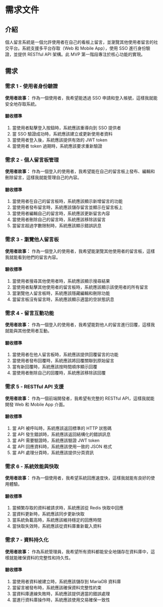 # 需求文件

## 介紹

個人留言系統是一個允許使用者在自己的看板上留言，並瀏覽其他使用者留言的社交平台。系統支援多平台存取（Web 和 Mobile App），使用 SSO 進行身份驗證，並提供 RESTful API 架構。此 MVP 第一階段專注於核心功能的實現。

## 需求

### 需求 1 - 使用者身份驗證

**使用者故事：** 作為一個使用者，我希望能透過 SSO 申請和登入帳號，這樣我就能安全地存取系統。

#### 驗收標準

1. 當使用者點擊登入按鈕時，系統應該重導向到 SSO 提供者
2. 當 SSO 驗證成功時，系統應該建立或更新使用者資料
3. 當使用者登入後，系統應該提供有效的 JWT token
4. 當使用者 token 過期時，系統應該要求重新驗證

### 需求 2 - 個人留言板管理

**使用者故事：** 作為一個登入的使用者，我希望能在自己的留言板上發布、編輯和刪除留言，這樣我就能管理自己的內容。

#### 驗收標準

1. 當使用者在自己的留言板時，系統應該顯示新增留言的功能
2. 當使用者發布留言時，系統應該儲存留言並顯示在留言板上
3. 當使用者編輯自己的留言時，系統應該更新留言內容
4. 當使用者刪除自己的留言時，系統應該移除該留言
5. 當留言超過字數限制時，系統應該顯示錯誤訊息

### 需求 3 - 瀏覽他人留言板

**使用者故事：** 作為一個登入的使用者，我希望能瀏覽其他使用者的留言板，這樣我就能看到他們的留言內容。

#### 驗收標準

1. 當使用者搜尋其他使用者時，系統應該顯示搜尋結果
2. 當使用者點擊其他使用者的留言板時，系統應該顯示該使用者的所有留言
3. 當瀏覽他人留言板時，系統應該隱藏編輯和刪除功能
4. 當留言板沒有留言時，系統應該顯示適當的空狀態訊息

### 需求 4 - 留言互動功能

**使用者故事：** 作為一個登入的使用者，我希望能對他人的留言進行回覆，這樣我就能與其他使用者互動。

#### 驗收標準

1. 當使用者在他人留言板時，系統應該提供回覆留言的功能
2. 當使用者發布回覆時，系統應該將回覆關聯到原始留言
3. 當有新回覆時，系統應該按時間順序顯示回覆
4. 當使用者刪除自己的回覆時，系統應該移除該回覆

### 需求 5 - RESTful API 支援

**使用者故事：** 作為一個前端開發者，我希望有完整的 RESTful API，這樣我就能開發 Web 和 Mobile App 介面。

#### 驗收標準

1. 當 API 被呼叫時，系統應該返回標準的 HTTP 狀態碼
2. 當 API 發生錯誤時，系統應該返回結構化的錯誤訊息
3. 當 API 需要驗證時，系統應該驗證 JWT token
4. 當 API 回應資料時，系統應該使用一致的 JSON 格式
5. 當 API 處理分頁時，系統應該提供分頁資訊

### 需求 6 - 系統效能與快取

**使用者故事：** 作為一個使用者，我希望系統回應速度快，這樣我就能有良好的使用體驗。

#### 驗收標準

1. 當頻繁存取的資料被請求時，系統應該從 Redis 快取中回應
2. 當資料更新時，系統應該同步更新快取
3. 當系統負載高時，系統應該維持穩定的回應時間
4. 當快取失效時，系統應該從資料庫重新載入資料

### 需求 7 - 資料持久化

**使用者故事：** 作為系統管理員，我希望所有資料都能安全地儲存在資料庫中，這樣就能確保資料的完整性和持久性。

#### 驗收標準

1. 當使用者資料被建立時，系統應該儲存到 MariaDB 資料庫
2. 當留言被發布時，系統應該確保資料完整性約束
3. 當資料庫連線失敗時，系統應該提供適當的錯誤處理
4. 當進行資料庫操作時，系統應該使用交易確保一致性